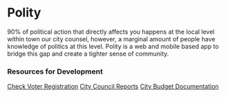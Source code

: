 Polity
======

90% of political action that directly affects you happens at the local level within town our city counsel, however, a marginal amount of people have knowledge of politics at this level.  Polity is a web and mobile based app to bridge this gap and create a tighter sense of community.

### Resources for Development

[Check Voter Registration](http://www.chicagoelections.com/voterinfo.php)
[City Council Reports](http://chicityclerk.com/council/reports.php)
[City Budget Documentation](http://chicityclerk.com/legislation-records/journals-reports/city-budgets/)
[]()
